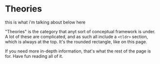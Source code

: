 # Theories

<tldr>
this is what i'm talking about below here
</tldr>

"Theories" is the category that anyt sort of conceptual framework is under.
A lot of these are complicated, and as such all include a `<tldr>` section, which is always at the top.
It's the rounded rectangle, like on this page.

If you need more in-depth information, that's what the rest of the page is for. Have fun reading all of it.